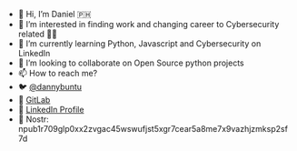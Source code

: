 - 👋 Hi, I’m Daniel 🇵🇭 
- 👀 I’m interested in finding work and changing career to Cybersecurity related 💸💸
- 🌱 I’m currently learning Python, Javascript and Cybersecurity on LinkedIn
- 💞️ I’m looking to collaborate on Open Source python projects
- 📫 How to reach me? 
- 🐦 [@dannybuntu](https://twitter.com/dannybuntu)
- 🦊 [GitLab](https://gitlab.com/dannygarcia)
- 👔 [LinkedIn Profile](https://www.linkedin.com/in/dannyboygarcia/)
- 🦩 Nostr: npub1r709glp0xx2zvgac45wswufjst5xgr7cear5a8me7x9vazhjzmksp2sf7d

<!---
xrviv/xrviv is a ✨ special ✨ repository because its `README.md` (this file) appears on your GitHub profile.
You can click the Preview link to take a look at your changes.
--->
